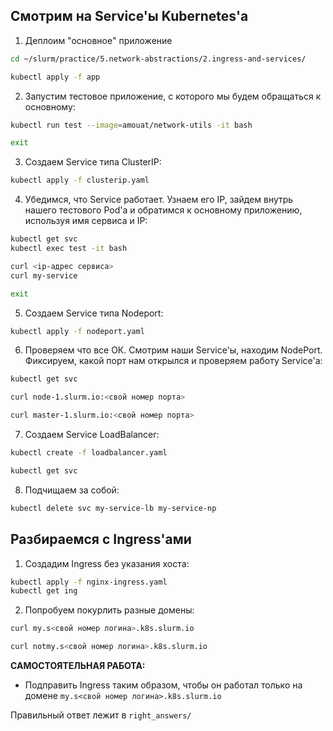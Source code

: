 ## Смотрим на Service'ы Kubernetes'а

1) Деплоим "основное" приложение

```bash
cd ~/slurm/practice/5.network-abstractions/2.ingress-and-services/

kubectl apply -f app
```

2) Запустим тестовое приложение, с которого мы будем обращаться к основному:

```bash
kubectl run test --image=amouat/network-utils -it bash

exit
```

3) Создаем Service типа ClusterIP:

```bash
kubectl apply -f clusterip.yaml
```

4) Убедимся, что Service работает. Узнаем его IP, зайдем внутрь нашего тестового Pod'а и обратимся к основному приложению, используя имя сервиса и IP:

```bash
kubectl get svc
kubectl exec test -it bash

curl <ip-адрес сервиса>
curl my-service

exit
```

5) Создаем Service типа Nodeport:

```bash
kubectl apply -f nodeport.yaml
```

6) Проверяем что все ОК. Смотрим наши Service'ы, находим NodePort. Фиксируем, какой порт нам открылся и проверяем работу Service'а:

```bash
kubectl get svc

curl node-1.slurm.io:<свой номер порта>

curl master-1.slurm.io:<свой номер порта>
```

7) Создаем Service LoadBalancer:

```bash
kubectl create -f loadbalancer.yaml

kubectl get svc
```

8) Подчищаем за собой:

```bash
kubectl delete svc my-service-lb my-service-np
```

## Разбираемся с Ingress'ами

1) Создадим Ingress без указания хоста:

```bash
kubectl apply -f nginx-ingress.yaml
kubectl get ing
```

2) Попробуем покурлить разные домены:

```bash
curl my.s<свой номер логина>.k8s.slurm.io

curl notmy.s<свой номер логина>.k8s.slurm.io 
```

**САМОСТОЯТЕЛЬНАЯ РАБОТА:**
- Подправить Ingress таким образом, чтобы он работал только на домене `my.s<свой номер логина>.k8s.slurm.io`

Правильный ответ лежит в `right_answers/`
